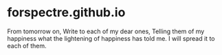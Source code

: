 # forspectre.github.io
From tomorrow on, Write to each of my dear ones, Telling them of my happiness what the lightening of happiness has told me. I will spread it to each of them.
